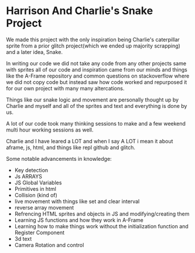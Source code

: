 # Harrison And Charlie's Snake Project
We made this project with the only inspiration being Charlie's caterpillar sprite from a prior glitch project(which we ended up majority scrapping) and a later idea, Snake. 

In writing our code we did not take any code from any other projects same with sprites all of our code and inspiration came from our minds and things like the A-Frame repository and common questions on stackoverflow where we did not copy code but instead saw how code worked and repurposed it for our own project with many many altercations.

Things like our snake logic and movement are personally thought up by Charlie and myself and all of the sprites and text and everything is done by us. 

A lot of our code took many thinking sessions to make and a few weekend multi hour working sessions as well. 

Charlie and I have leared a LOT and when I say A LOT i mean it about aframe, js, html, and things like repl github and glitch. 

Some notable advancements in knowledge:
- Key detection
- Js ARRAYS
- JS Global Variables
- Primitives in html
- Collision (kind of)
- live movement with things like set and clear interval
- reverse array movement
- Refrencing HTML sprites and objects in JS and modifying/creating them
- Learning JS functions and how they work in A-Frame
- Learning how to make things work without the initialization function and Register Component
- 3d text
- Camera Rotation and control
